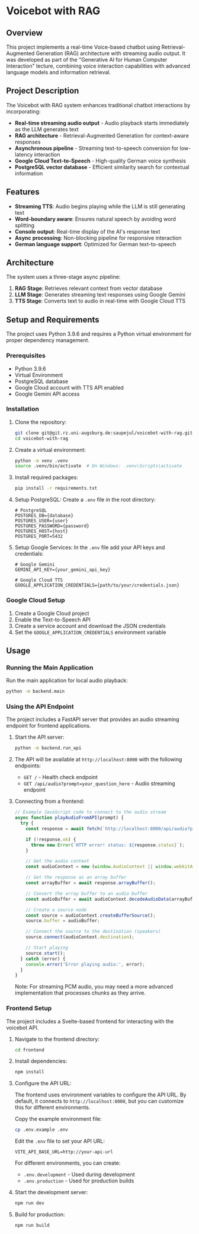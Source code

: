 # Voicebot with RAG

## Overview

This project implements a real-time Voice-based chatbot using Retrieval-Augmented Generation (RAG) architecture with streaming audio output. It was developed as part of the "Generative AI for Human Computer Interaction" lecture, combining voice interaction capabilities with advanced language models and information retrieval.

## Project Description

The Voicebot with RAG system enhances traditional chatbot interactions by incorporating:
- **Real-time streaming audio output** - Audio playback starts immediately as the LLM generates text
- **RAG architecture** - Retrieval-Augmented Generation for context-aware responses
- **Asynchronous pipeline** - Streaming text-to-speech conversion for low-latency interaction
- **Google Cloud Text-to-Speech** - High-quality German voice synthesis
- **PostgreSQL vector database** - Efficient similarity search for contextual information

## Features

- **Streaming TTS**: Audio begins playing while the LLM is still generating text
- **Word-boundary aware**: Ensures natural speech by avoiding word splitting
- **Console output**: Real-time display of the AI's response text
- **Async processing**: Non-blocking pipeline for responsive interaction
- **German language support**: Optimized for German text-to-speech

## Architecture

The system uses a three-stage async pipeline:
1. **RAG Stage**: Retrieves relevant context from vector database
2. **LLM Stage**: Generates streaming text responses using Google Gemini
3. **TTS Stage**: Converts text to audio in real-time with Google Cloud TTS

## Setup and Requirements

The project uses Python 3.9.6 and requires a Python virtual environment for proper dependency management.

### Prerequisites

- Python 3.9.6
- Virtual Environment
- PostgreSQL database
- Google Cloud account with TTS API enabled
- Google Gemini API access

### Installation

1. Clone the repository:
   ```bash
   git clone git@git.rz.uni-augsburg.de:saupejul/voicebot-with-rag.git
   cd voicebot-with-rag
   ```

2. Create a virtual environment:
   ```bash
   python -m venv .venv
   source .venv/bin/activate  # On Windows: .venv\Scripts\activate
   ```

3. Install required packages:
   ```bash
   pip install -r requirements.txt
   ```

4. Setup PostgreSQL:
   Create a `.env` file in the root directory:
   ```
   # PostgreSQL
   POSTGRES_DB={database}
   POSTGRES_USER={user}
   POSTGRES_PASSWORD={password}
   POSTGRES_HOST={host}
   POSTGRES_PORT=5432
   ```

5. Setup Google Services:
   In the `.env` file add your API keys and credentials:
   ```
   # Google Gemini
   GEMINI_API_KEY={your_gemini_api_key}

   # Google Cloud TTS
   GOOGLE_APPLICATION_CREDENTIALS={path/to/your/credentials.json}
   ```

### Google Cloud Setup

1. Create a Google Cloud project
2. Enable the Text-to-Speech API
3. Create a service account and download the JSON credentials
4. Set the `GOOGLE_APPLICATION_CREDENTIALS` environment variable

## Usage

### Running the Main Application

Run the main application for local audio playback:
```bash
python -m backend.main
```

### Using the API Endpoint

The project includes a FastAPI server that provides an audio streaming endpoint for frontend applications.

1. Start the API server:
   ```bash
   python -m backend.run_api
   ```

2. The API will be available at `http://localhost:8000` with the following endpoints:
   - `GET /` - Health check endpoint
   - `GET /api/audio?prompt=your_question_here` - Audio streaming endpoint

3. Connecting from a frontend:
   ```javascript
   // Example JavaScript code to connect to the audio stream
   async function playAudioFromAPI(prompt) {
     try {
       const response = await fetch(`http://localhost:8000/api/audio?prompt=${encodeURIComponent(prompt)}`);

       if (!response.ok) {
         throw new Error(`HTTP error! status: ${response.status}`);
       }

       // Get the audio context
       const audioContext = new (window.AudioContext || window.webkitAudioContext)();

       // Get the response as an array buffer
       const arrayBuffer = await response.arrayBuffer();

       // Convert the array buffer to an audio buffer
       const audioBuffer = await audioContext.decodeAudioData(arrayBuffer);

       // Create a source node
       const source = audioContext.createBufferSource();
       source.buffer = audioBuffer;

       // Connect the source to the destination (speakers)
       source.connect(audioContext.destination);

       // Start playing
       source.start();
     } catch (error) {
       console.error('Error playing audio:', error);
     }
   }
   ```

   Note: For streaming PCM audio, you may need a more advanced implementation that processes chunks as they arrive.

### Frontend Setup

The project includes a Svelte-based frontend for interacting with the voicebot API.

1. Navigate to the frontend directory:
   ```bash
   cd frontend
   ```

2. Install dependencies:
   ```bash
   npm install
   ```

3. Configure the API URL:

   The frontend uses environment variables to configure the API URL. By default, it connects to `http://localhost:8000`, but you can customize this for different environments.

   Copy the example environment file:
   ```bash
   cp .env.example .env
   ```

   Edit the `.env` file to set your API URL:
   ```
   VITE_API_BASE_URL=http://your-api-url
   ```

   For different environments, you can create:
   - `.env.development` - Used during development
   - `.env.production` - Used for production builds

4. Start the development server:
   ```bash
   npm run dev
   ```

5. Build for production:
   ```bash
   npm run build
   ```
